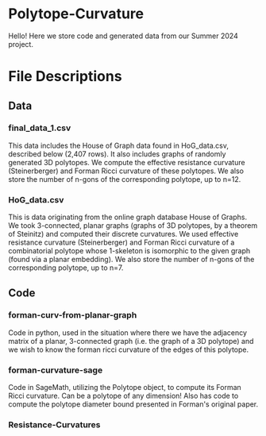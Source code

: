 # Polytope-Curvature
Hello! Here we store code and generated data from our Summer 2024 project.

# File Descriptions
## Data
### final_data_1.csv
This data includes the House of Graph data found in HoG_data.csv, described below (2,407 rows). It also includes graphs of randomly generated 3D polytopes. We compute the effective resistance curvature (Steinerberger) and Forman Ricci curvature of these polytopes. We also store the number of n-gons of the corresponding polytope, up to n=12. 
### HoG_data.csv
This is data originating from the online graph database House of Graphs. We took 3-connected, planar graphs (graphs of 3D polytopes, by a theorem of Steinitz) and computed their discrete curvatures. We used effective resistance curvature (Steinerberger) and Forman Ricci curvature of a combinatorial polytope whose 1-skeleton is isomorphic to the given graph (found via a planar embedding). We also store the number of n-gons of the corresponding polytope, up to n=7. 
## Code
### forman-curv-from-planar-graph
Code in python, used in the situation where there we have the adjacency matrix of a planar, 3-connected graph (i.e. the graph of a 3D polytope) and we wish to know the forman ricci curvature of the edges of this polytope.
### forman-curvature-sage
Code in SageMath, utilizing the Polytope object, to compute its Forman Ricci curvature. Can be a polytope of any dimension! Also has code to compute the polytope diameter bound presented in Forman's original paper. 

### Resistance-Curvatures
